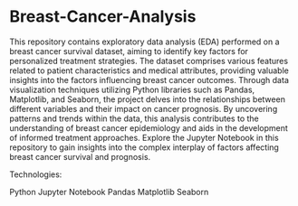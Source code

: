# Breast-Cancer-Analysis
This repository contains exploratory data analysis (EDA) performed on a breast cancer survival dataset, aiming to identify key factors for personalized treatment strategies. The dataset comprises various features related to patient characteristics and medical attributes, providing valuable insights into the factors influencing breast cancer outcomes. Through data visualization techniques utilizing Python libraries such as Pandas, Matplotlib, and Seaborn, the project delves into the relationships between different variables and their impact on cancer prognosis. By uncovering patterns and trends within the data, this analysis contributes to the understanding of breast cancer epidemiology and aids in the development of informed treatment approaches. Explore the Jupyter Notebook in this repository to gain insights into the complex interplay of factors affecting breast cancer survival and prognosis.

Technologies:

Python
Jupyter Notebook
Pandas
Matplotlib
Seaborn
